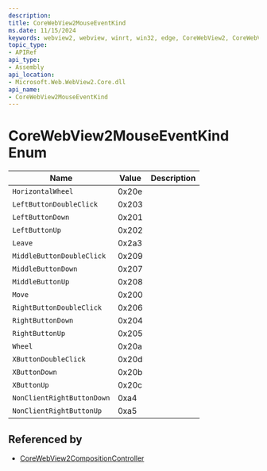 ```yaml
---
description: 
title: CoreWebView2MouseEventKind
ms.date: 11/15/2024
keywords: webview2, webview, winrt, win32, edge, CoreWebView2, CoreWebView2Controller, browser control, edge html, CoreWebView2MouseEventKind
topic_type:
- APIRef
api_type:
- Assembly
api_location:
- Microsoft.Web.WebView2.Core.dll
api_name:
- CoreWebView2MouseEventKind
---
```


# CoreWebView2MouseEventKind Enum

| Name |  Value | Description |
|--|--|--|
|`HorizontalWheel` | 0x20e  |  |
|`LeftButtonDoubleClick` | 0x203  |  |
|`LeftButtonDown` | 0x201  |  |
|`LeftButtonUp` | 0x202  |  |
|`Leave` | 0x2a3  |  |
|`MiddleButtonDoubleClick` | 0x209  |  |
|`MiddleButtonDown` | 0x207  |  |
|`MiddleButtonUp` | 0x208  |  |
|`Move` | 0x200  |  |
|`RightButtonDoubleClick` | 0x206  |  |
|`RightButtonDown` | 0x204  |  |
|`RightButtonUp` | 0x205  |  |
|`Wheel` | 0x20a  |  |
|`XButtonDoubleClick` | 0x20d  |  |
|`XButtonDown` | 0x20b  |  |
|`XButtonUp` | 0x20c  |  |
|`NonClientRightButtonDown` | 0xa4  |  |
|`NonClientRightButtonUp` | 0xa5  |  |


## Referenced by

- [CoreWebView2CompositionController](corewebview2compositioncontroller.md)
